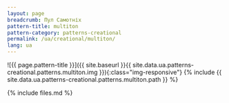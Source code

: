 ```yaml
---
layout: page
breadcrumb: Пул Самотніх
pattern-title: multiton
pattern-category: patterns-creational
permalink: /ua/creational/multiton/
lang: ua
---
```


![{{ page.pattern-title }}]({{ site.baseurl }}{{ site.data.ua.patterns-creational.patterns.multiton.img }}){:class="img-responsive"}
{% include {{ site.data.ua.patterns-creational.patterns.multiton.path }} %}

{% include files.md %}
